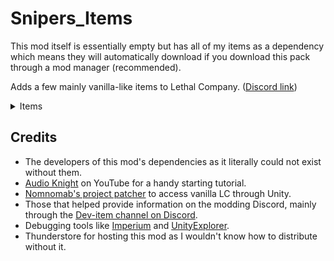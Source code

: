 
# Snipers_Items
This mod itself is essentially empty but has all of my items as a dependency which means they will automatically download if you download this pack through a mod manager (recommended). 

Adds a few mainly vanilla-like items to Lethal Company. ([Discord link](https://discord.com/channels/1168655651455639582/1245084720614604873))


<details>
<summary>Items</summary>

<details>
<summary>Action Figure</summary>

> Weight: 1 <br>
> Max value: 40 <br>
> Min value: 5 <br>
![Action Figure](https://imgur.com/l5V4GYT.png)

</details>

<details>
<summary>Big Box</summary>

> Weight: 52 <br>
> Max value: 40 <br>
> Min value: 16 <br>
![Big Box](https://imgur.com/Lgx7KYf.png)

</details>

<details>
<summary>Keyboard</summary>

> Weight: 1 <br>
> Max value: 80 <br>
> Min value: 15 <br>
![Keyboard](https://imgur.com/P9L4Waf.png)

</details>

<details>
<summary>Pillow</summary>

> Weight: 1 <br>
> Max value: 32 <br>
> Min value: 16 <br>
![Pillow](https://imgur.com/V3cu3IW.png)

</details>

<details>
<summary>Pipe</summary>

> Weight: 3 <br>
> Max value: 60 <br>
> Min value: 24 <br>
![Pipe](https://imgur.com/5CT5Pju.png)

</details>

<details>
<summary>Teliot details</summary>

> Weight: 1 <br>
> Max value: 16 <br>
> Min value: 7 <br>
![Teliot](https://imgur.com/RTggz6y.png)

</details>

<details>
<summary>Valuable Book</summary>

> Weight: 2 <br>
> Max value: 100 <br>
> Min value: 56 <br>
![Valuable Book](https://imgur.com/HhAygEm.png)

</details>

</details>




## Credits

- The developers of this mod's dependencies as it literally could not exist without them.
- [Audio Knight](https://www.youtube.com/@knightofaudio) on YouTube for a handy starting tutorial.
- [Nomnomab's project patcher](https://github.com/nomnomab/lc-project-patcher) to access vanilla LC through Unity.
- Those that helped provide information on the modding Discord, mainly through the [Dev-item channel on Discord](https://discord.com/channels/1168655651455639582/1193461151636398080).
- Debugging tools like [Imperium](https://thunderstore.io/c/lethal-company/p/giosuel/Imperium/) and [UnityExplorer](https://thunderstore.io/c/lethal-company/p/LethalCompanyModding/Yukieji_UnityExplorer/).
- Thunderstore for hosting this mod as I wouldn't know how to distribute without it.